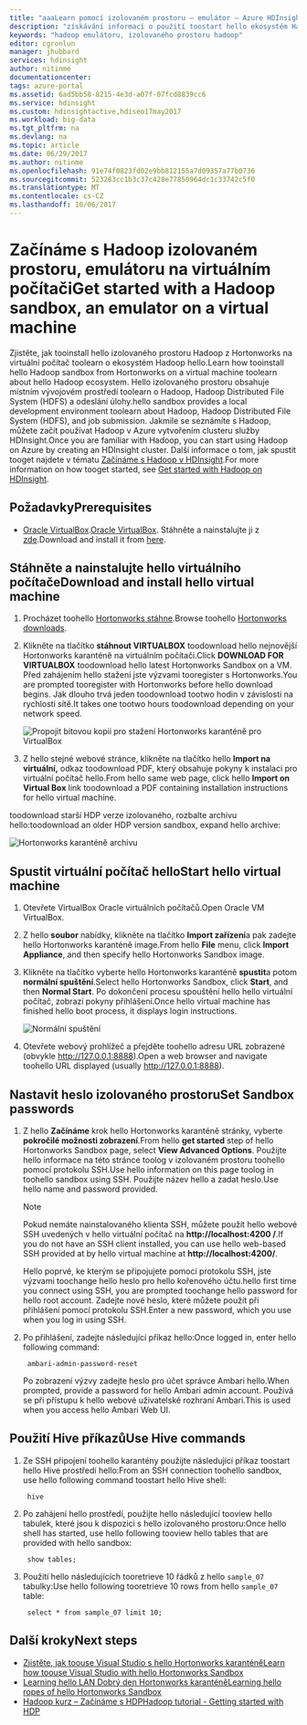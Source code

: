 ```yaml
---
title: "aaaLearn pomocí izolovaném prostoru – emulátor – Azure HDInsight Hadoop | Microsoft Docs"
description: "získávání informací o použití toostart hello ekosystém Hadoop, můžete nastavit izolovaného prostoru Hadoop z Hortonworks na virtuální počítač Azure. "
keywords: "hadoop emulátoru, izolovaného prostoru hadoop"
editor: cgronlun
manager: jhubbard
services: hdinsight
author: nitinme
documentationcenter: 
tags: azure-portal
ms.assetid: 6ad5bb58-8215-4e3d-a07f-07fcd8839cc6
ms.service: hdinsight
ms.custom: hdinsightactive,hdiseo17may2017
ms.workload: big-data
ms.tgt_pltfrm: na
ms.devlang: na
ms.topic: article
ms.date: 06/29/2017
ms.author: nitinme
ms.openlocfilehash: 91e74f0823fd02e9bb812155a7d09357a77b0736
ms.sourcegitcommit: 523283cc1b3c37c428e77850964dc1c33742c5f0
ms.translationtype: MT
ms.contentlocale: cs-CZ
ms.lasthandoff: 10/06/2017
---
```

# <a name="get-started-with-a-hadoop-sandbox-an-emulator-on-a-virtual-machine"></a><span data-ttu-id="398bd-104">Začínáme s Hadoop izolovaném prostoru, emulátoru na virtuálním počítači</span><span class="sxs-lookup"><span data-stu-id="398bd-104">Get started with a Hadoop sandbox, an emulator on a virtual machine</span></span>

<span data-ttu-id="398bd-105">Zjistěte, jak tooinstall hello izolovaného prostoru Hadoop z Hortonworks na virtuální počítač toolearn o ekosystém Hadoop hello.</span><span class="sxs-lookup"><span data-stu-id="398bd-105">Learn how tooinstall hello Hadoop sandbox from Hortonworks on a virtual machine toolearn about hello Hadoop ecosystem.</span></span> <span data-ttu-id="398bd-106">Hello izolovaného prostoru obsahuje místním vývojovém prostředí toolearn o Hadoop, Hadoop Distributed File System (HDFS) a odeslání úlohy.</span><span class="sxs-lookup"><span data-stu-id="398bd-106">hello sandbox provides a local development environment toolearn about Hadoop, Hadoop Distributed File System (HDFS), and job submission.</span></span> <span data-ttu-id="398bd-107">Jakmile se seznámíte s Hadoop, můžete začít používat Hadoop v Azure vytvořením clusteru služby HDInsight.</span><span class="sxs-lookup"><span data-stu-id="398bd-107">Once you are familiar with Hadoop, you can start using Hadoop on Azure by creating an HDInsight cluster.</span></span> <span data-ttu-id="398bd-108">Další informace o tom, jak spustit tooget najdete v tématu [Začínáme s Hadoop v HDInsight](hdinsight-hadoop-linux-tutorial-get-started.md).</span><span class="sxs-lookup"><span data-stu-id="398bd-108">For more information on how tooget started, see [Get started with Hadoop on HDInsight](hdinsight-hadoop-linux-tutorial-get-started.md).</span></span>

## <a name="prerequisites"></a><span data-ttu-id="398bd-109">Požadavky</span><span class="sxs-lookup"><span data-stu-id="398bd-109">Prerequisites</span></span>
* <span data-ttu-id="398bd-110">[Oracle VirtualBox](https://www.virtualbox.org/).</span><span class="sxs-lookup"><span data-stu-id="398bd-110">[Oracle VirtualBox](https://www.virtualbox.org/).</span></span> <span data-ttu-id="398bd-111">Stáhněte a nainstalujte ji z [zde](https://www.virtualbox.org/wiki/Downloads).</span><span class="sxs-lookup"><span data-stu-id="398bd-111">Download and install it from [here](https://www.virtualbox.org/wiki/Downloads).</span></span>



## <a name="download-and-install-hello-virtual-machine"></a><span data-ttu-id="398bd-112">Stáhněte a nainstalujte hello virtuálního počítače</span><span class="sxs-lookup"><span data-stu-id="398bd-112">Download and install hello virtual machine</span></span>
1. <span data-ttu-id="398bd-113">Procházet toohello [Hortonworks stáhne](http://hortonworks.com/downloads/#sandbox).</span><span class="sxs-lookup"><span data-stu-id="398bd-113">Browse toohello [Hortonworks downloads](http://hortonworks.com/downloads/#sandbox).</span></span>

2. <span data-ttu-id="398bd-114">Klikněte na tlačítko **stáhnout VIRTUALBOX** toodownload hello nejnovější Hortonworks karanténě na virtuálním počítači.</span><span class="sxs-lookup"><span data-stu-id="398bd-114">Click **DOWNLOAD FOR VIRTUALBOX** toodownload hello latest Hortonworks Sandbox on a VM.</span></span> <span data-ttu-id="398bd-115">Před zahájením hello stažení jste výzvami tooregister s Hortonworks.</span><span class="sxs-lookup"><span data-stu-id="398bd-115">You are prompted tooregister with Hortonworks before hello download begins.</span></span> <span data-ttu-id="398bd-116">Jak dlouho trvá jeden toodownload tootwo hodin v závislosti na rychlosti sítě.</span><span class="sxs-lookup"><span data-stu-id="398bd-116">It takes one tootwo hours toodownload depending on your network speed.</span></span>
   
    ![Propojit bitovou kopii pro stažení Hortonworks karanténě pro VirtualBox](./media/hdinsight-hadoop-emulator-get-started/download-sandbox.png)
3. <span data-ttu-id="398bd-118">Z hello stejné webové stránce, klikněte na tlačítko hello **Import na virtuální,** odkaz toodownload PDF, který obsahuje pokyny k instalaci pro virtuální počítač hello.</span><span class="sxs-lookup"><span data-stu-id="398bd-118">From hello same web page, click hello **Import on Virtual Box** link toodownload a PDF containing installation instructions for hello virtual machine.</span></span>

<span data-ttu-id="398bd-119">toodownload starší HDP verze izolovaného, rozbalte archivu hello:</span><span class="sxs-lookup"><span data-stu-id="398bd-119">toodownload an older HDP version sandbox, expand hello archive:</span></span>

![Hortonworks karanténě archivu](./media/hdinsight-hadoop-emulator-get-started/hortonworks-sandbox-archive.png)


## <a name="start-hello-virtual-machine"></a><span data-ttu-id="398bd-121">Spustit virtuální počítač hello</span><span class="sxs-lookup"><span data-stu-id="398bd-121">Start hello virtual machine</span></span>

1. <span data-ttu-id="398bd-122">Otevřete VirtualBox Oracle virtuálních počítačů.</span><span class="sxs-lookup"><span data-stu-id="398bd-122">Open Oracle VM VirtualBox.</span></span>
2. <span data-ttu-id="398bd-123">Z hello **soubor** nabídky, klikněte na tlačítko **Import zařízení**a pak zadejte hello Hortonworks karanténě image.</span><span class="sxs-lookup"><span data-stu-id="398bd-123">From hello **File** menu, click **Import Appliance**, and then specify hello Hortonworks Sandbox image.</span></span>
1. <span data-ttu-id="398bd-124">Klikněte na tlačítko vyberte hello Hortonworks karanténě **spustit**a potom **normální spuštění**.</span><span class="sxs-lookup"><span data-stu-id="398bd-124">Select hello Hortonworks Sandbox, click **Start**, and then **Normal Start**.</span></span> <span data-ttu-id="398bd-125">Po dokončení procesu spouštění hello hello virtuální počítač, zobrazí pokyny přihlášení.</span><span class="sxs-lookup"><span data-stu-id="398bd-125">Once hello virtual machine has finished hello boot process, it displays login instructions.</span></span>
   
    ![Normální spuštění](./media/hdinsight-hadoop-emulator-get-started/normal-start.png)
2. <span data-ttu-id="398bd-127">Otevřete webový prohlížeč a přejděte toohello adresu URL zobrazené (obvykle http://127.0.0.1:8888).</span><span class="sxs-lookup"><span data-stu-id="398bd-127">Open a web browser and navigate toohello URL displayed (usually http://127.0.0.1:8888).</span></span>

## <a name="set-sandbox-passwords"></a><span data-ttu-id="398bd-128">Nastavit heslo izolovaného prostoru</span><span class="sxs-lookup"><span data-stu-id="398bd-128">Set Sandbox passwords</span></span>

1. <span data-ttu-id="398bd-129">Z hello **Začínáme** krok hello Hortonworks karanténě stránky, vyberte **pokročilé možnosti zobrazení**.</span><span class="sxs-lookup"><span data-stu-id="398bd-129">From hello **get started** step of hello Hortonworks Sandbox page, select **View Advanced Options**.</span></span> <span data-ttu-id="398bd-130">Použijte hello informace na této stránce toolog v izolovaném prostoru toohello pomocí protokolu SSH.</span><span class="sxs-lookup"><span data-stu-id="398bd-130">Use hello information on this page toolog in toohello sandbox using SSH.</span></span> <span data-ttu-id="398bd-131">Použijte název hello a zadat heslo.</span><span class="sxs-lookup"><span data-stu-id="398bd-131">Use hello name and password provided.</span></span>
   
   > [!NOTE]
   > <span data-ttu-id="398bd-132">Pokud nemáte nainstalovaného klienta SSH, můžete použít hello webové SSH uvedených v hello virtuální počítač na **http://localhost:4200 /**.</span><span class="sxs-lookup"><span data-stu-id="398bd-132">If you do not have an SSH client installed, you can use hello web-based SSH provided at by hello virtual machine at **http://localhost:4200/**.</span></span>
   > 
   
    <span data-ttu-id="398bd-133">Hello poprvé, ke kterým se připojujete pomocí protokolu SSH, jste výzvami toochange hello heslo pro hello kořenového účtu.</span><span class="sxs-lookup"><span data-stu-id="398bd-133">hello first time you connect using SSH, you are prompted toochange hello password for hello root account.</span></span> <span data-ttu-id="398bd-134">Zadejte nové heslo, které můžete použít při přihlášení pomocí protokolu SSH.</span><span class="sxs-lookup"><span data-stu-id="398bd-134">Enter a new password, which you use when you log in using SSH.</span></span>

2. <span data-ttu-id="398bd-135">Po přihlášení, zadejte následující příkaz hello:</span><span class="sxs-lookup"><span data-stu-id="398bd-135">Once logged in, enter hello following command:</span></span>
   
        ambari-admin-password-reset
   
    <span data-ttu-id="398bd-136">Po zobrazení výzvy zadejte heslo pro účet správce Ambari hello.</span><span class="sxs-lookup"><span data-stu-id="398bd-136">When prompted, provide a password for hello Ambari admin account.</span></span> <span data-ttu-id="398bd-137">Používá se při přístupu k hello webové uživatelské rozhraní Ambari.</span><span class="sxs-lookup"><span data-stu-id="398bd-137">This is used when you access hello Ambari Web UI.</span></span>

## <a name="use-hive-commands"></a><span data-ttu-id="398bd-138">Použití Hive příkazů</span><span class="sxs-lookup"><span data-stu-id="398bd-138">Use Hive commands</span></span>

1. <span data-ttu-id="398bd-139">Ze SSH připojení toohello karantény použijte následující příkaz toostart hello Hive prostředí hello:</span><span class="sxs-lookup"><span data-stu-id="398bd-139">From an SSH connection toohello sandbox, use hello following command toostart hello Hive shell:</span></span>
   
        hive
2. <span data-ttu-id="398bd-140">Po zahájení hello prostředí, použijte hello následující tooview hello tabulek, které jsou k dispozici s hello izolovaného prostoru:</span><span class="sxs-lookup"><span data-stu-id="398bd-140">Once hello shell has started, use hello following tooview hello tables that are provided with hello sandbox:</span></span>
   
        show tables;
3. <span data-ttu-id="398bd-141">Použití hello následujících tooretrieve 10 řádků z hello `sample_07` tabulky:</span><span class="sxs-lookup"><span data-stu-id="398bd-141">Use hello following tooretrieve 10 rows from hello `sample_07` table:</span></span>
   
        select * from sample_07 limit 10;

## <a name="next-steps"></a><span data-ttu-id="398bd-142">Další kroky</span><span class="sxs-lookup"><span data-stu-id="398bd-142">Next steps</span></span>
* [<span data-ttu-id="398bd-143">Zjistěte, jak toouse Visual Studio s hello Hortonworks karanténě</span><span class="sxs-lookup"><span data-stu-id="398bd-143">Learn how toouse Visual Studio with hello Hortonworks Sandbox</span></span>](hdinsight-hadoop-emulator-visual-studio.md)
* [<span data-ttu-id="398bd-144">Learning hello LAN Dobrý den Hortonworks karanténě</span><span class="sxs-lookup"><span data-stu-id="398bd-144">Learning hello ropes of hello Hortonworks Sandbox</span></span>](http://hortonworks.com/hadoop-tutorial/learning-the-ropes-of-the-hortonworks-sandbox/)
* [<span data-ttu-id="398bd-145">Hadoop kurz – Začínáme s HDP</span><span class="sxs-lookup"><span data-stu-id="398bd-145">Hadoop tutorial - Getting started with HDP</span></span>](http://hortonworks.com/hadoop-tutorial/hello-world-an-introduction-to-hadoop-hcatalog-hive-and-pig/)

